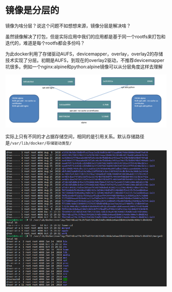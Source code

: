# 镜像是分层的

镜像为啥分层？说这个问题不如想想来源，镜像分层是解决啥？

虽然镜像解决了打包，但是实际应用中我们的应用都是基于同一个rootfs来打包和迭代的，难道是每个rootfs都会多份吗？

为此docker利用了存储驱动AUFS，devicemapper，overlay，overlay2的存储技术实现了分层。初期是AUFS，到现在的overlay2驱动，不推荐devicemapper坑很多。例如一个nginx:alpine和python:alpine镜像可以从分层角度这样去理解

![](../.gitbook/assets/image%20%2870%29.png)

实际上只有不同的才占据存储空间，相同的是引用关系。默认存储路径是`/var/lib/docker/存储驱动类型/`

![](../.gitbook/assets/image%20%2812%29.png)

